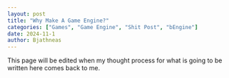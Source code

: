 ```yaml
---
layout: post
title: "Why Make A Game Engine?"
categories: ["Games", "Game Engine", "Shit Post", "bEngine"]
date: 2024-11-1
author: Bjathneas
---
```


This page will be edited when my thought process for what is going to be
written here comes back to me.
